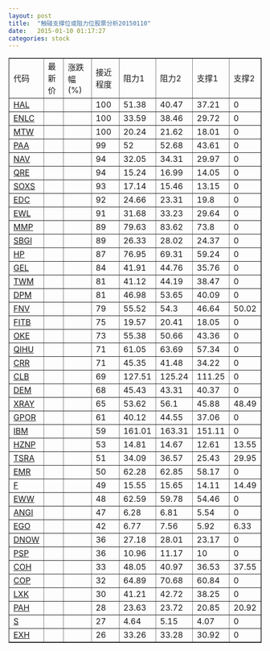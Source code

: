 ```yaml
---
layout: post
title:  "触碰支撑位或阻力位股票分析20150110"
date:   2015-01-10 01:17:27
categories: stock
---
```

<script type="text/javascript">
var stockList = []
stockList.push('gb_hal');
stockList.push('gb_enlc');
stockList.push('gb_mtw');
stockList.push('gb_paa');
stockList.push('gb_nav');
stockList.push('gb_qre');
stockList.push('gb_soxs');
stockList.push('gb_edc');
stockList.push('gb_ewl');
stockList.push('gb_mmp');
stockList.push('gb_sbgi');
stockList.push('gb_hp');
stockList.push('gb_gel');
stockList.push('gb_twm');
stockList.push('gb_dpm');
stockList.push('gb_fnv');
stockList.push('gb_fitb');
stockList.push('gb_oke');
stockList.push('gb_qihu');
stockList.push('gb_crr');
stockList.push('gb_clb');
stockList.push('gb_dem');
stockList.push('gb_xray');
stockList.push('gb_gpor');
stockList.push('gb_ibm');
stockList.push('gb_hznp');
stockList.push('gb_tsra');
stockList.push('gb_emr');
stockList.push('gb_f');
stockList.push('gb_eww');
stockList.push('gb_angi');
stockList.push('gb_ego');
stockList.push('gb_dnow');
stockList.push('gb_psp');
stockList.push('gb_coh');
stockList.push('gb_cop');
stockList.push('gb_lxk');
stockList.push('gb_pah');
stockList.push('gb_s');
stockList.push('gb_exh');
</script>
<table border="1">
 <tr>
 <td>代码</td>
 <td>最新价</td>
 <td>涨跌幅(%)</td>
 <td>接近程度</td>
 <td>阻力1</td>
 <td>阻力2</td>
 <td>支撑1</td>
 <td>支撑2</td>
</tr>
  <tr id="hal" class="red">
  <td><a href="http://stock.finance.sina.com.cn/usstock/quotes/HAL.html" target="_blank">HAL</a></td><td></td><td></td><td>100</td><td>51.38</td><td>40.47</td><td>37.21</td><td>0</td></tr>
  <tr id="enlc" class="red">
  <td><a href="http://stock.finance.sina.com.cn/usstock/quotes/ENLC.html" target="_blank">ENLC</a></td><td></td><td></td><td>100</td><td>33.59</td><td>38.46</td><td>29.72</td><td>0</td></tr>
  <tr id="mtw" class="red">
  <td><a href="http://stock.finance.sina.com.cn/usstock/quotes/MTW.html" target="_blank">MTW</a></td><td></td><td></td><td>100</td><td>20.24</td><td>21.62</td><td>18.01</td><td>0</td></tr>
  <tr id="paa" class="red">
  <td><a href="http://stock.finance.sina.com.cn/usstock/quotes/PAA.html" target="_blank">PAA</a></td><td></td><td></td><td>99</td><td>52</td><td>52.68</td><td>43.61</td><td>0</td></tr>
  <tr id="nav" class="red">
  <td><a href="http://stock.finance.sina.com.cn/usstock/quotes/NAV.html" target="_blank">NAV</a></td><td></td><td></td><td>94</td><td>32.05</td><td>34.31</td><td>29.97</td><td>0</td></tr>
  <tr id="qre" class="red">
  <td><a href="http://stock.finance.sina.com.cn/usstock/quotes/QRE.html" target="_blank">QRE</a></td><td></td><td></td><td>94</td><td>15.24</td><td>16.99</td><td>14.05</td><td>0</td></tr>
  <tr id="soxs" class="green">
  <td><a href="http://stock.finance.sina.com.cn/usstock/quotes/SOXS.html" target="_blank">SOXS</a></td><td></td><td></td><td>93</td><td>17.14</td><td>15.46</td><td>13.15</td><td>0</td></tr>
  <tr id="edc" class="red">
  <td><a href="http://stock.finance.sina.com.cn/usstock/quotes/EDC.html" target="_blank">EDC</a></td><td></td><td></td><td>92</td><td>24.66</td><td>23.31</td><td>19.8</td><td>0</td></tr>
  <tr id="ewl" class="red">
  <td><a href="http://stock.finance.sina.com.cn/usstock/quotes/EWL.html" target="_blank">EWL</a></td><td></td><td></td><td>91</td><td>31.68</td><td>33.23</td><td>29.64</td><td>0</td></tr>
  <tr id="mmp" class="red">
  <td><a href="http://stock.finance.sina.com.cn/usstock/quotes/MMP.html" target="_blank">MMP</a></td><td></td><td></td><td>89</td><td>79.63</td><td>83.62</td><td>73.8</td><td>0</td></tr>
  <tr id="sbgi" class="red">
  <td><a href="http://stock.finance.sina.com.cn/usstock/quotes/SBGI.html" target="_blank">SBGI</a></td><td></td><td></td><td>89</td><td>26.33</td><td>28.02</td><td>24.37</td><td>0</td></tr>
  <tr id="hp" class="green">
  <td><a href="http://stock.finance.sina.com.cn/usstock/quotes/HP.html" target="_blank">HP</a></td><td></td><td></td><td>87</td><td>76.95</td><td>69.31</td><td>59.24</td><td>0</td></tr>
  <tr id="gel" class="red">
  <td><a href="http://stock.finance.sina.com.cn/usstock/quotes/GEL.html" target="_blank">GEL</a></td><td></td><td></td><td>84</td><td>41.91</td><td>44.76</td><td>35.76</td><td>0</td></tr>
  <tr id="twm" class="red">
  <td><a href="http://stock.finance.sina.com.cn/usstock/quotes/TWM.html" target="_blank">TWM</a></td><td></td><td></td><td>81</td><td>41.12</td><td>44.19</td><td>38.47</td><td>0</td></tr>
  <tr id="dpm" class="red">
  <td><a href="http://stock.finance.sina.com.cn/usstock/quotes/DPM.html" target="_blank">DPM</a></td><td></td><td></td><td>81</td><td>46.98</td><td>53.65</td><td>40.09</td><td>0</td></tr>
  <tr id="fnv" class="green">
  <td><a href="http://stock.finance.sina.com.cn/usstock/quotes/FNV.html" target="_blank">FNV</a></td><td></td><td></td><td>79</td><td>55.52</td><td>54.3</td><td>46.64</td><td>50.02</td></tr>
  <tr id="fitb" class="red">
  <td><a href="http://stock.finance.sina.com.cn/usstock/quotes/FITB.html" target="_blank">FITB</a></td><td></td><td></td><td>75</td><td>19.57</td><td>20.41</td><td>18.05</td><td>0</td></tr>
  <tr id="oke" class="green">
  <td><a href="http://stock.finance.sina.com.cn/usstock/quotes/OKE.html" target="_blank">OKE</a></td><td></td><td></td><td>73</td><td>55.38</td><td>50.66</td><td>43.36</td><td>0</td></tr>
  <tr id="qihu" class="green">
  <td><a href="http://stock.finance.sina.com.cn/usstock/quotes/QIHU.html" target="_blank">QIHU</a></td><td></td><td></td><td>71</td><td>61.05</td><td>63.69</td><td>57.34</td><td>0</td></tr>
  <tr id="crr" class="green">
  <td><a href="http://stock.finance.sina.com.cn/usstock/quotes/CRR.html" target="_blank">CRR</a></td><td></td><td></td><td>71</td><td>45.35</td><td>41.48</td><td>34.22</td><td>0</td></tr>
  <tr id="clb" class="green">
  <td><a href="http://stock.finance.sina.com.cn/usstock/quotes/CLB.html" target="_blank">CLB</a></td><td></td><td></td><td>69</td><td>127.51</td><td>125.24</td><td>111.25</td><td>0</td></tr>
  <tr id="dem" class="red">
  <td><a href="http://stock.finance.sina.com.cn/usstock/quotes/DEM.html" target="_blank">DEM</a></td><td></td><td></td><td>68</td><td>45.43</td><td>43.31</td><td>40.37</td><td>0</td></tr>
  <tr id="xray" class="red">
  <td><a href="http://stock.finance.sina.com.cn/usstock/quotes/XRAY.html" target="_blank">XRAY</a></td><td></td><td></td><td>65</td><td>53.62</td><td>56.1</td><td>45.88</td><td>48.49</td></tr>
  <tr id="gpor" class="red">
  <td><a href="http://stock.finance.sina.com.cn/usstock/quotes/GPOR.html" target="_blank">GPOR</a></td><td></td><td></td><td>61</td><td>40.12</td><td>44.55</td><td>37.06</td><td>0</td></tr>
  <tr id="ibm" class="red">
  <td><a href="http://stock.finance.sina.com.cn/usstock/quotes/IBM.html" target="_blank">IBM</a></td><td></td><td></td><td>59</td><td>161.01</td><td>163.31</td><td>151.11</td><td>0</td></tr>
  <tr id="hznp" class="red">
  <td><a href="http://stock.finance.sina.com.cn/usstock/quotes/HZNP.html" target="_blank">HZNP</a></td><td></td><td></td><td>53</td><td>14.81</td><td>14.67</td><td>12.61</td><td>13.55</td></tr>
  <tr id="tsra" class="red">
  <td><a href="http://stock.finance.sina.com.cn/usstock/quotes/TSRA.html" target="_blank">TSRA</a></td><td></td><td></td><td>51</td><td>34.09</td><td>36.57</td><td>25.43</td><td>29.95</td></tr>
  <tr id="emr" class="red">
  <td><a href="http://stock.finance.sina.com.cn/usstock/quotes/EMR.html" target="_blank">EMR</a></td><td></td><td></td><td>50</td><td>62.28</td><td>62.85</td><td>58.17</td><td>0</td></tr>
  <tr id="f" class="red">
  <td><a href="http://stock.finance.sina.com.cn/usstock/quotes/F.html" target="_blank">F</a></td><td></td><td></td><td>49</td><td>15.55</td><td>15.65</td><td>14.11</td><td>14.49</td></tr>
  <tr id="eww" class="red">
  <td><a href="http://stock.finance.sina.com.cn/usstock/quotes/EWW.html" target="_blank">EWW</a></td><td></td><td></td><td>48</td><td>62.59</td><td>59.78</td><td>54.46</td><td>0</td></tr>
  <tr id="angi" class="green">
  <td><a href="http://stock.finance.sina.com.cn/usstock/quotes/ANGI.html" target="_blank">ANGI</a></td><td></td><td></td><td>47</td><td>6.28</td><td>6.81</td><td>5.54</td><td>0</td></tr>
  <tr id="ego" class="red">
  <td><a href="http://stock.finance.sina.com.cn/usstock/quotes/EGO.html" target="_blank">EGO</a></td><td></td><td></td><td>42</td><td>6.77</td><td>7.56</td><td>5.92</td><td>6.33</td></tr>
  <tr id="dnow" class="green">
  <td><a href="http://stock.finance.sina.com.cn/usstock/quotes/DNOW.html" target="_blank">DNOW</a></td><td></td><td></td><td>36</td><td>27.18</td><td>28.01</td><td>23.17</td><td>0</td></tr>
  <tr id="psp" class="red">
  <td><a href="http://stock.finance.sina.com.cn/usstock/quotes/PSP.html" target="_blank">PSP</a></td><td></td><td></td><td>36</td><td>10.96</td><td>11.17</td><td>10</td><td>0</td></tr>
  <tr id="coh" class="green">
  <td><a href="http://stock.finance.sina.com.cn/usstock/quotes/COH.html" target="_blank">COH</a></td><td></td><td></td><td>33</td><td>48.05</td><td>40.97</td><td>36.53</td><td>37.55</td></tr>
  <tr id="cop" class="green">
  <td><a href="http://stock.finance.sina.com.cn/usstock/quotes/COP.html" target="_blank">COP</a></td><td></td><td></td><td>32</td><td>64.89</td><td>70.68</td><td>60.84</td><td>0</td></tr>
  <tr id="lxk" class="red">
  <td><a href="http://stock.finance.sina.com.cn/usstock/quotes/LXK.html" target="_blank">LXK</a></td><td></td><td></td><td>30</td><td>41.21</td><td>42.72</td><td>38.25</td><td>0</td></tr>
  <tr id="pah" class="red">
  <td><a href="http://stock.finance.sina.com.cn/usstock/quotes/PAH.html" target="_blank">PAH</a></td><td></td><td></td><td>28</td><td>23.63</td><td>23.72</td><td>20.85</td><td>20.92</td></tr>
  <tr id="s" class="green">
  <td><a href="http://stock.finance.sina.com.cn/usstock/quotes/S.html" target="_blank">S</a></td><td></td><td></td><td>27</td><td>4.64</td><td>5.15</td><td>4.07</td><td>0</td></tr>
  <tr id="exh" class="green">
  <td><a href="http://stock.finance.sina.com.cn/usstock/quotes/EXH.html" target="_blank">EXH</a></td><td></td><td></td><td>26</td><td>33.26</td><td>33.28</td><td>30.92</td><td>0</td></tr>
</table>
